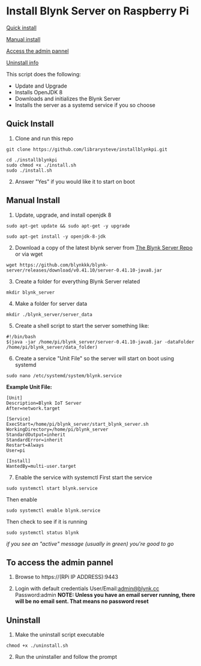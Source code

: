 # Install Blynk Server on Raspberry Pi

[Quick install](https://github.com/librarysteve/installblynkpi#quick-install)

[Manual install](https://github.com/librarysteve/installblynkpi#manual-install)

[Access the admin pannel](https://github.com/librarysteve/installblynkpi#to-access-the-admin-pannel)

[Uninstall info](https://github.com/librarysteve/installblynkpi/blob/master/README.md#uninstall)

This script does the following:
  * Update and Upgrade
  * Installs OpenJDK 8
  * Downloads and initializes the Blynk Server
  * Installs the server as a systemd service if you so choose

## Quick Install

1) Clone and run this repo

```shell
git clone https://github.com/librarysteve/installblynkpi.git
```
```shell
cd ./installblynkpi
sudo chmod +x ./install.sh
sudo ./install.sh
```
2) Answer "Yes" if you would like it to start on boot

## Manual Install 
1) Update, upgrade, and install openjdk 8
```shell
sudo apt-get update && sudo apt-get -y upgrade
```
```shell
sudo apt-get install -y openjdk-8-jdk
```
2) Download a copy of the latest blynk server from [The Blynk Server Repo](https://github.com/blynkkk/blynk-server/releases)
or via wget
```shell
wget https://github.com/blynkkk/blynk-server/releases/download/v0.41.10/server-0.41.10-java8.jar
```
3) Create a folder for everything Blynk Server related
```shell
mkdir blynk_server
```
4) Make a folder for server data
```shell
mkdir ./blynk_server/server_data
```
5) Create a shell script to start the server
something like:
```shell
#!/bin/bash
$(java -jar /home/pi/blynk_server/server-0.41.10-java8.jar -dataFolder /home/pi/blynk_server/data_folder)
```
6) Create a service "Unit File" so the server will start on boot using systemd 
```shell
sudo nano /etc/systemd/system/blynk.service
```
__Example Unit File:__
```
[Unit]
Description=Blynk IoT Server
After=network.target

[Service]
ExecStart=/home/pi/blynk_server/start_blynk_server.sh
WorkingDirectory=/home/pi/blynk_server
StandardOutput=inherit
StandardError=inherit
Restart=Always
User=pi

[Install]
WantedBy=multi-user.target
```
7) Enable the service with systemctl
First start the service
```shell
sudo systemctl start blynk.service
```
Then enable
```shell
sudo systemctl enable blynk.service
```
Then check to see if it is running
```shell
sudo systemctl status blynk
```
*if you see an "active" message (usually in green) you're good to go*

## To access the admin pannel

1) Browse to https://(RPi IP ADDRESS):9443

2) Login with default credentials
  User/Email:admin@blynk.cc
  Password:admin
__NOTE: Unless you have an email server running, there will be no email sent. That means no password reset__ 

## Uninstall
1) Make the uninstall script executable
```shell
chmod +x ./uninstall.sh
```
2) Run the uninstaller and follow the prompt
